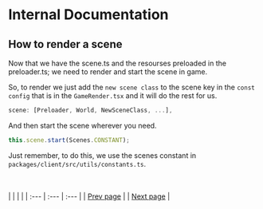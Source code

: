 # Internal Documentation

## How to render a scene

Now that we have the scene.ts and the resourses preloaded in the preloader.ts; we need to render and start the scene in game. 

So, to render we just add the `new scene class` to the scene key in the `const config` that is in the `GameRender.tsx` and it will do the rest for us.

```ts
scene: [Preloader, World, NewSceneClass, ...],
```
And then start the scene wherever you need. 

```ts
this.scene.start(Scenes.CONSTANT);
```
Just remember, to do this, we use the scenes constant in `packages/client/src/utils/constants.ts`. 

<br><br>
|  |  |  |
| :--- | :--- | :--- |
| [Prev page](./Preloader.md) |  | [Next page](./TroubleshootScenes.md) | 